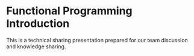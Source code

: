 # Functional Programming Introduction

This is a technical sharing presentation prepared for our team discussion and knowledge sharing.
